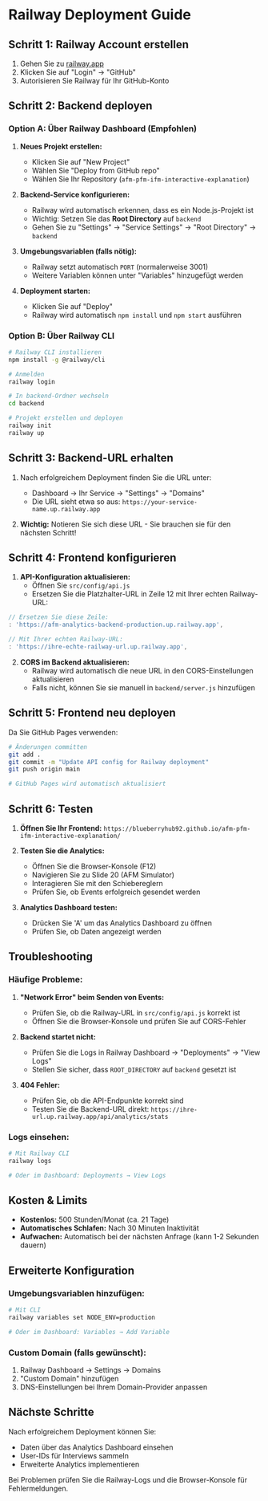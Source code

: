 # Railway Deployment Guide

## Schritt 1: Railway Account erstellen

1. Gehen Sie zu [railway.app](https://railway.app)
2. Klicken Sie auf "Login" → "GitHub" 
3. Autorisieren Sie Railway für Ihr GitHub-Konto

## Schritt 2: Backend deployen

### Option A: Über Railway Dashboard (Empfohlen)

1. **Neues Projekt erstellen:**
   - Klicken Sie auf "New Project"
   - Wählen Sie "Deploy from GitHub repo"
   - Wählen Sie Ihr Repository (`afm-pfm-ifm-interactive-explanation`)

2. **Backend-Service konfigurieren:**
   - Railway wird automatisch erkennen, dass es ein Node.js-Projekt ist
   - Wichtig: Setzen Sie das **Root Directory** auf `backend`
   - Gehen Sie zu "Settings" → "Service Settings" → "Root Directory" → `backend`

3. **Umgebungsvariablen (falls nötig):**
   - Railway setzt automatisch `PORT` (normalerweise 3001)
   - Weitere Variablen können unter "Variables" hinzugefügt werden

4. **Deployment starten:**
   - Klicken Sie auf "Deploy"
   - Railway wird automatisch `npm install` und `npm start` ausführen

### Option B: Über Railway CLI

```bash
# Railway CLI installieren
npm install -g @railway/cli

# Anmelden
railway login

# In backend-Ordner wechseln
cd backend

# Projekt erstellen und deployen
railway init
railway up
```

## Schritt 3: Backend-URL erhalten

1. Nach erfolgreichem Deployment finden Sie die URL unter:
   - Dashboard → Ihr Service → "Settings" → "Domains"
   - Die URL sieht etwa so aus: `https://your-service-name.up.railway.app`

2. **Wichtig:** Notieren Sie sich diese URL - Sie brauchen sie für den nächsten Schritt!

## Schritt 4: Frontend konfigurieren

1. **API-Konfiguration aktualisieren:**
   - Öffnen Sie `src/config/api.js`
   - Ersetzen Sie die Platzhalter-URL in Zeile 12 mit Ihrer echten Railway-URL:

```javascript
// Ersetzen Sie diese Zeile:
: 'https://afm-analytics-backend-production.up.railway.app',

// Mit Ihrer echten Railway-URL:
: 'https://ihre-echte-railway-url.up.railway.app',
```

2. **CORS im Backend aktualisieren:**
   - Railway wird automatisch die neue URL in den CORS-Einstellungen aktualisieren
   - Falls nicht, können Sie sie manuell in `backend/server.js` hinzufügen

## Schritt 5: Frontend neu deployen

Da Sie GitHub Pages verwenden:

```bash
# Änderungen committen
git add .
git commit -m "Update API config for Railway deployment"
git push origin main

# GitHub Pages wird automatisch aktualisiert
```

## Schritt 6: Testen

1. **Öffnen Sie Ihr Frontend:** `https://blueberryhub92.github.io/afm-pfm-ifm-interactive-explanation/`
2. **Testen Sie die Analytics:**
   - Öffnen Sie die Browser-Konsole (F12)
   - Navigieren Sie zu Slide 20 (AFM Simulator)
   - Interagieren Sie mit den Schiebereglern
   - Prüfen Sie, ob Events erfolgreich gesendet werden

3. **Analytics Dashboard testen:**
   - Drücken Sie 'A' um das Analytics Dashboard zu öffnen
   - Prüfen Sie, ob Daten angezeigt werden

## Troubleshooting

### Häufige Probleme:

1. **"Network Error" beim Senden von Events:**
   - Prüfen Sie, ob die Railway-URL in `src/config/api.js` korrekt ist
   - Öffnen Sie die Browser-Konsole und prüfen Sie auf CORS-Fehler

2. **Backend startet nicht:**
   - Prüfen Sie die Logs in Railway Dashboard → "Deployments" → "View Logs"
   - Stellen Sie sicher, dass `ROOT_DIRECTORY` auf `backend` gesetzt ist

3. **404 Fehler:**
   - Prüfen Sie, ob die API-Endpunkte korrekt sind
   - Testen Sie die Backend-URL direkt: `https://ihre-url.up.railway.app/api/analytics/stats`

### Logs einsehen:

```bash
# Mit Railway CLI
railway logs

# Oder im Dashboard: Deployments → View Logs
```

## Kosten & Limits

- **Kostenlos:** 500 Stunden/Monat (ca. 21 Tage)
- **Automatisches Schlafen:** Nach 30 Minuten Inaktivität
- **Aufwachen:** Automatisch bei der nächsten Anfrage (kann 1-2 Sekunden dauern)

## Erweiterte Konfiguration

### Umgebungsvariablen hinzufügen:

```bash
# Mit CLI
railway variables set NODE_ENV=production

# Oder im Dashboard: Variables → Add Variable
```

### Custom Domain (falls gewünscht):

1. Railway Dashboard → Settings → Domains
2. "Custom Domain" hinzufügen
3. DNS-Einstellungen bei Ihrem Domain-Provider anpassen

## Nächste Schritte

Nach erfolgreichem Deployment können Sie:
- Daten über das Analytics Dashboard einsehen
- User-IDs für Interviews sammeln
- Erweiterte Analytics implementieren

Bei Problemen prüfen Sie die Railway-Logs und die Browser-Konsole für Fehlermeldungen. 
